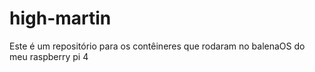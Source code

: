 # high-martin
Este é um repositório para os contêineres que rodaram no balenaOS do meu raspberry pi 4 
